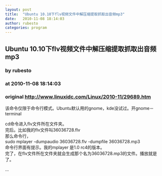 ```yaml
---
layout: post
title:  "Ubuntu 10.10下flv视频文件中解压缩提取抓取出音频mp3"
date:   2010-11-08 18:14:03
author: rubesto
categories: program
---
```


## Ubuntu 10.10下flv视频文件中解压缩提取抓取出音频mp3
### by rubesto
### at 2010-11-08 18:14:03
### original <http://www.linuxidc.com/Linux/2010-11/29689.htm>

<p>该命令仅限于命令行模式。Ubuntu默认用的gnome，kde没试过。开gnome－terminal</p><p>cd命令进入flv文件所在文件夹。<br>完后。比如我的flv文件叫36036728.flv<br>那么命令行，<br>sudo mplayer -dumpaudio 36036728.flv -dumpfile 36036728.mp3<br>命令行界面有提示。我的mplayer 是1.0 rc4的版本。<br>完了，在flv文件所在文件夹就会生成那个名为36036728.mp3的文件。播放就是了。</p>...